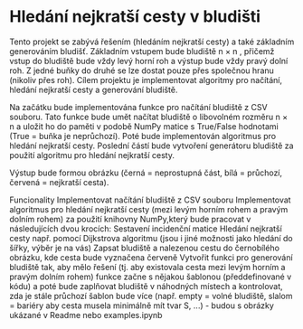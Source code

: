 # Hledání nejkratší cesty v bludišti

Tento projekt se zabývá řešením (hledáním nejkratší cesty) a také základním generováním bludišť. Základním vstupem bude bludiště 
n
×
n
, přičemž vstup do bludiště bude vždy levý horní roh a výstup bude vždy pravý dolní roh. Z jedné buňky do druhé se lze dostat pouze přes společnou hranu (nikoliv přes roh). Cílem projektu je implementovat algoritmy pro načítání, hledání nejkratší cesty a generování bludiště.

Na začátku bude implementována funkce pro načítání bludiště z CSV souboru. Tato funkce bude umět načítat bludiště o libovolném rozměru 
n
×
n
 a uložit ho do paměti v podobě NumPy matice s True/False hodnotami (True = buňka je neprůchozí). Poté bude implementován algoritmus pro hledání nejkratší cesty. Poslední částí bude vytvoření generátoru bludiště za použití algoritmu pro hledání nejkratší cesty.

Výstup bude formou obrázku (černá = neprostupná část, bílá = průchozí, červená = nejkratší cesta).

Funcionality
Implementovat načítání bludiště z CSV souboru
Implementovat algoritmus pro hledání nejkratší cesty (mezi levým horním rohem a pravým dolním rohem) za použití knihovny NumPy,který bude pracovat v následujících dvou krocích:
Sestavení incidenční matice
Hledání nejkratší cesty např. pomocí Dijkstrova algoritmu (jsou i jiné možnosti jako hledání do šířky, výběr je na vás)
Zapsat bludiště a nalezenou cestu do černobílého obrázku, kde cesta bude vyznačena červeně
Vytvořit funkci pro generování bludiště tak, aby mělo řešení (tj. aby existovala cesta mezi levým horním a pravým dolním rohem)
funkce začne s nějakou šablonou (předdefinované v kódu) a poté bude zaplňovat bludiště v náhodných místech a kontrolovat, zda je stále průchozí
šablon bude více (např. empty = volné bludiště, slalom = bariéry aby cesta musela minimálně mít tvar S, ...) - budou s obrázky ukázané v Readme nebo examples.ipynb
